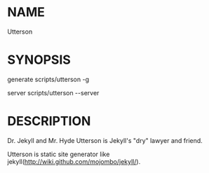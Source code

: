 # NAME

Utterson

# SYNOPSIS

generate
    scripts/utterson -g

server
    scripts/utterson --server

# DESCRIPTION    

Dr. Jekyll and Mr. Hyde
Utterson is Jekyll's "dry" lawyer and friend.

Utterson is static site generator like jekyll(http://wiki.github.com/mojombo/jekyll/).

